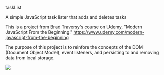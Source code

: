 taskList

A simple JavaScript task lister that adds and deletes tasks

This is a project from Brad Traversy's course on Udemy, "Modern JavaScript From the Beginning." https://www.udemy.com/modern-javascript-from-the-beginning

The purpose of this project is to reinfore the concepts of the DOM (Document Object Model), event listeners, and persisting to and removing data from local storage. 


![](taskList.gif)
